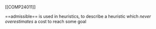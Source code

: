 [[COMP24011]]

==admissible== is used in heuristics, to describe a heuristic which *never overestimates* a cost to reach some goal